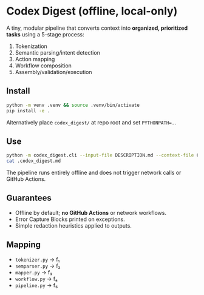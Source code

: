 # Codex Digest (offline, local-only)

A tiny, modular pipeline that converts context into **organized, prioritized tasks** using a 5-stage process:

1. Tokenization
2. Semantic parsing/intent detection
3. Action mapping
4. Workflow composition
5. Assembly/validation/execution

## Install

```bash
python -m venv .venv && source .venv/bin/activate
pip install -e .
```

Alternatively place `codex_digest/` at repo root and set `PYTHONPATH=.`.

## Use

```bash
python -m codex_digest.cli --input-file DESCRIPTION.md --context-file CONTEXT.md --dry-run
cat .codex_digest.md
```

The pipeline runs entirely offline and does not trigger network calls or GitHub Actions.

## Guarantees

* Offline by default; **no GitHub Actions** or network workflows.
* Error Capture Blocks printed on exceptions.
* Simple redaction heuristics applied to outputs.

## Mapping

* `tokenizer.py` → f₁
* `semparser.py` → f₂
* `mapper.py` → f₃
* `workflow.py` → f₄
* `pipeline.py` → f₅
